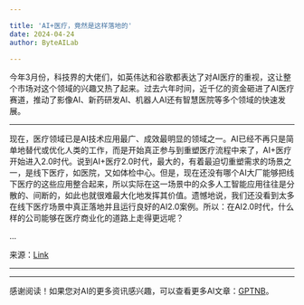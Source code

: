 ```yaml
---

title: 'AI+医疗，竟然是这样落地的'
date: 2024-04-24
author: ByteAILab

---
```


今年3月份，科技界的大佬们，如英伟达和谷歌都表达了对AI医疗的重视，这让整个市场对这个领域的兴趣又热了起来。过去六年时间，近千亿的资金砸进了AI医疗赛道，推动了影像AI、新药研发AI、机器人AI还有智慧医院等多个领域的快速发展。

---
现在，医疗领域已是AI技术应用最广、成效最明显的领域之一。AI已经不再只是简单地替代或优化人类的工作，而是开始真正参与到重塑医疗流程中来了，AI+医疗开始进入2.0时代。说到AI+医疗2.0时代，最大的，有着最迫切重塑需求的场景之一，是线下医疗，如医院，又如体检中心。但是，现在还没有哪个AI大厂能够把线下医疗的这些应用整合起来，所以实际在这一场景中的众多人工智能应用往往是分散的、间断的，如此也就很难最大化地发挥其价值。遗憾地说，我们还没看到太多在线下医疗场景中真正落地并且运行良好的AI2.0案例。所以：在AI2.0时代，什么样的公司能够在医疗商业化的道路上走得更远呢？

...

来源：[Link](https://www.aixinzhijie.com/article/6845510)

---
---
感谢阅读！如果您对AI的更多资讯感兴趣，可以查看更多AI文章：[GPTNB](https://gptnb.com)。